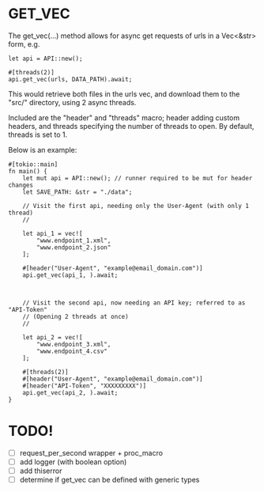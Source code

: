 # GET_VEC

The get_vec(...) method allows for async get requests of urls in a Vec<&str> form, e.g.    

    let api = API::new();

    #[threads(2)]
    api.get_vec(urls, DATA_PATH).await;

This would retrieve both files in the urls vec, and download them to the "src/" directory, using 2 async threads.

Included are the "header" and "threads" macro; header adding custom headers, and threads specifying the number of threads to open.
By default, threads is set to 1.

Below is an example:

    #[tokio::main]
    fn main() {
        let mut api = API::new(); // runner required to be mut for header changes
        let SAVE_PATH: &str = "./data";

        // Visit the first api, needing only the User-Agent (with only 1 thread)
        //

        let api_1 = vec![
            "www.endpoint_1.xml",
            "www.endpoint_2.json"
        ];

        #[header("User-Agent", "example@email_domain.com")]
        api.get_vec(api_1, ).await;
        


        // Visit the second api, now needing an API key; referred to as "API-Token"
        // (Opening 2 threads at once)
        //

        let api_2 = vec![
            "www.endpoint_3.xml",
            "www.endpoint_4.csv"
        ];

        #[threads(2)]
        #[header("User-Agent", "example@email_domain.com")]
        #[header("API-Token", "XXXXXXXXX")]
        api.get_vec(api_2, ).await;
    }

# TODO!
- [ ] request_per_second wrapper + proc_macro
- [ ] add logger (with boolean option)
- [ ] add thiserror
- [ ] determine if get_vec can be defined with generic types
